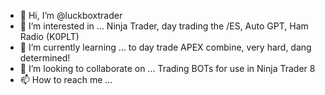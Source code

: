 - 👋 Hi, I’m @luckboxtrader
- 👀 I’m interested in ... Ninja Trader, day trading the /ES, Auto GPT, Ham Radio (K0PLT)
- 🌱 I’m currently learning ... to day trade APEX combine, very hard, dang determined!
- 💞️ I’m looking to collaborate on ... Trading BOTs for use in Ninja Trader 8
- 📫 How to reach me ... 

<!---
luckboxtrader/luckboxtrader is a ✨ special ✨ repository because its `README.md` (this file) appears on your GitHub profile.
You can click the Preview link to take a look at your changes.
--->
